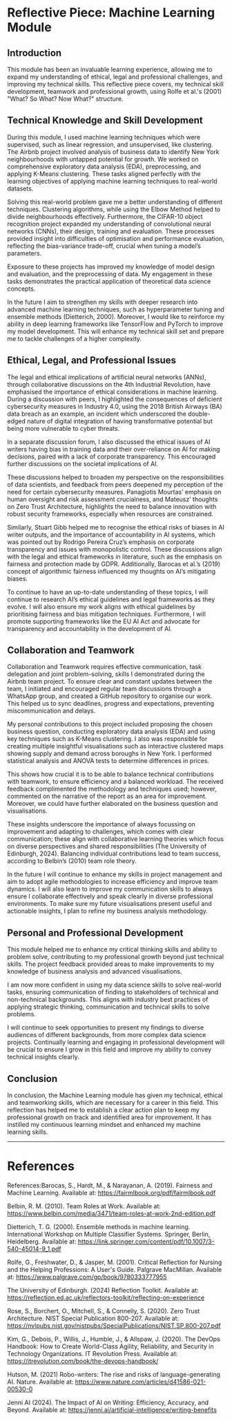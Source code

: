 # Reflective Piece: Machine Learning Module

## Introduction

This module has been an invaluable learning experience, allowing me to expand my understanding of ethical, legal and professional challenges, and improving my technical skills. This reflective piece covers, my technical skill development, teamwork and professional growth, using Rolfe et al.'s (2001) "What? So What? Now What?" structure.

## Technical Knowledge and Skill Development

During this module, I used machine learning techniques which were supervised, such as linear regression, and unsupervised, like clustering. The Airbnb project involved analysis of business data to identify New York neighbourhoods with untapped potential for growth. We worked on comprehensive exploratory data analysis (EDA), preprocessing, and applying K-Means clustering. These tasks aligned perfectly with the learning objectives of applying machine learning techniques to real-world datasets.

Solving this real-world problem gave me a better understanding of different techniques. Clustering algorithms, while using the Elbow Method helped to divide neighbourhoods effectively. Furthermore, the CIFAR-10 object recognition project expanded my understanding of convolutional neural networks (CNNs), their design, training and evaluation. These processes provided insight into difficulties of optimisation and performance evaluation, reflecting the bias-variance trade-off, crucial when tuning a model’s parameters.

Exposure to these projects has improved my knowledge of model design and evaluation, and the preprocessing of data. My engagement in these tasks demonstrates the practical application of theoretical data science concepts.

In the future I aim to strengthen my skills with deeper research into advanced machine learning techniques, such as hyperparameter tuning and ensemble methods (Dietterich, 2000). Moreover, I would like to reinforce my ability in deep learning frameworks like TensorFlow and PyTorch to improve my model development. This will enhance my technical skill set and prepare me to tackle challenges of a higher complexity.

## Ethical, Legal, and Professional Issues

The legal and ethical implications of artificial neural networks (ANNs), through collaborative discussions on the 4th Industrial Revolution, have emphasised the importance of ethical considerations in machine learning. During a discussion with peers, I highlighted the consequences of deficient cybersecurity measures in Industry 4.0, using the 2018 British Airways (BA) data breach as an example, an incident which underscored the double-edged nature of digital integration of having transformative potential but being more vulnerable to cyber threats.

In a separate discussion forum, I also discussed the ethical issues of AI writers having bias in training data and their over-reliance on AI for making decisions, paired with a lack of corporate transparency. This encouraged further discussions on the societal implications of AI.

These discussions helped to broaden my perspective on the responsibilities of data scientists, and feedback from peers deepened my perception of the need for certain cybersecurity measures. Panagiotis Mourtas’ emphasis on human oversight and risk assessment crucialness, and Mateusz’ thoughts on Zero Trust Architecture, highlights the need to balance innovation with robust security frameworks, especially when resources are constrained.

Similarly, Stuart Gibb helped me to recognise the ethical risks of biases in AI writer outputs, and the importance of accountability in AI systems, which was pointed out by Rodrigo Pereira Cruz’s emphasis on corporate transparency and issues with monopolistic control. These discussions align with the legal and ethical frameworks in literature, such as the emphasis on fairness and protection made by GDPR. Additionally, Barocas et al.’s (2019) concept of algorithmic fairness influenced my thoughts on AI’s mitigating biases.

To continue to have an up-to-date understanding of these topics, I will continue to research AI’s ethical guidelines and legal frameworks as they evolve. I will also ensure my work aligns with ethical guidelines by prioritising fairness and bias mitigation techniques. Furthermore, I will promote supporting frameworks like the EU AI Act and advocate for transparency and accountability in the development of AI.

## Collaboration and Teamwork

Collaboration and Teamwork requires effective communication, task delegation and joint problem-solving, skills I demonstrated during the Airbnb team project. To ensure clear and constant updates between the team, I initiated and encouraged regular team discussions through a WhatsApp group, and created a GitHub repository to organise our work. This helped us to sync deadlines, progress and expectations, preventing miscommunication and delays.

My personal contributions to this project included proposing the chosen business question, conducting exploratory data analysis (EDA) and using key techniques such as K-Means clustering. I also was responsible for creating multiple insightful visualisations such as interactive clustered maps showing supply and demand across boroughs in New York. I performed statistical analysis and ANOVA tests to determine differences in prices.

This shows how crucial it is to be able to balance technical contributions with teamwork, to ensure efficiency and a balanced workload. The received feedback complimented the methodology and techniques used; however, commented on the narrative of the report as an area for improvement. Moreover, we could have further elaborated on the business question and visualisations.

These insights underscore the importance of always focussing on improvement and adapting to challenges, which comes with clear communication; these align with collaborative learning theories which focus on diverse perspectives and shared responsibilities (The University of Edinburgh, 2024). Balancing individual contributions lead to team success, according to Belbin’s (2010) team role theory.

In the future I will continue to enhance my skills in project management and aim to adopt agile methodologies to increase efficiency and improve team dynamics. I will also learn to improve my communication skills to always ensure I collaborate effectively and speak clearly in diverse professional environments. To make sure my future visualisations present useful and actionable insights, I plan to refine my business analysis methodology.

## Personal and Professional Development

This module helped me to enhance my critical thinking skills and ability to problem solve, contributing to my professional growth beyond just technical skills. The project feedback provided areas to make improvements to my knowledge of business analysis and advanced visualisations.

I am now more confident in using my data science skills to solve real-world tasks, ensuring communication of finding to stakeholders of technical and non-technical backgrounds. This aligns with industry best practices of applying strategic thinking, communication and technical skills to solve problems.

I will continue to seek opportunities to present my findings to diverse audiences of different backgrounds, from more complex data science projects. Continually learning and engaging in professional development will be crucial to ensure I grow in this field and improve my ability to convey technical insights clearly.

## Conclusion

In conclusion, the Machine Learning module has given my technical, ethical and teamworking skills, which are necessary for a career in this field. This reflection has helped me to establish a clear action plan to keep my professional growth on track and identified area for improvement. It has instilled my continuous learning mindset and enhanced my machine learning skills.

---

# References

References:Barocas, S., Hardt, M., & Narayanan, A. (2019). Fairness and Machine Learning. Available at: https://fairmlbook.org/pdf/fairmlbook.pdf

Belbin, R. M. (2010). Team Roles at Work. Available at: https://www.belbin.com/media/3471/team-roles-at-work-2nd-edition.pdf

Dietterich, T. G. (2000). Ensemble methods in machine learning. International Workshop on Multiple Classifier Systems. Springer, Berlin, Heidelberg. Available at: https://link.springer.com/content/pdf/10.1007/3-540-45014-9_1.pdf

Rolfe, G., Freshwater, D., & Jasper, M. (2001). Critical Reflection for Nursing and the Helping Professions: A User's Guide. Palgrave MacMillan. Available at: https://www.palgrave.com/gp/book/9780333777955

The University of Edinburgh. (2024) Reflection Toolkit. Available at: https://reflection.ed.ac.uk/reflectors-toolkit/reflecting-on-experience

Rose, S., Borchert, O., Mitchell, S., & Connelly, S. (2020). Zero Trust Architecture. NIST Special Publication 800-207. Available at: https://nvlpubs.nist.gov/nistpubs/SpecialPublications/NIST.SP.800-207.pdf

Kim, G., Debois, P., Willis, J., Humble, J., & Allspaw, J. (2020). The DevOps Handbook: How to Create World-Class Agility, Reliability, and Security in Technology Organizations. IT Revolution Press. Available at: https://itrevolution.com/book/the-devops-handbook/

Hutson, M. (2021) Robo-writers: The rise and risks of language-generating AI. Nature. Available at: https://www.nature.com/articles/d41586-021-00530-0

Jenni AI (2024). The Impact of AI on Writing: Efficiency, Accuracy, and Beyond. Available at: https://jenni.ai/artificial-intelligence/writing-benefits
